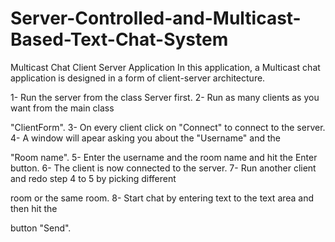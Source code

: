 # Server-Controlled-and-Multicast-Based-Text-Chat-System

Multicast Chat Client Server Application
In this application, a Multicast chat application is designed in a form of client-server architecture.

1- Run the server from the class Server first.
2- Run as many clients as you want from the main class 

"ClientForm".
3- On every client click on "Connect" to connect to the server.
4- A window will apear asking you about the "Username" and the 

"Room name".
5- Enter the username and the room name and hit the Enter button.
6- The client is now connected to the server.
7- Run another client and redo step 4 to 5 by picking different 

room or the same room.
8- Start chat by entering text to the text area and then hit the 

button "Send".
